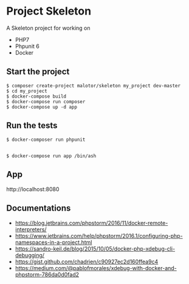# Project Skeleton

A Skeleton project for working on

- PHP7
- Phpunit 6
- Docker

## Start the project

    $ composer create-project malotor/skeleton my_project dev-master
    $ cd my_project
    $ docker-compose build
    $ docker-compose run composer
    $ docker-compose up -d app
    
## Run the tests

    $ docker-composer run phpunit

## 

    $ docker-compose run app /bin/ash
    
## App

http://localhost:8080
    
 
## Documentations

- https://blog.jetbrains.com/phpstorm/2016/11/docker-remote-interpreters/
- https://www.jetbrains.com/help/phpstorm/2016.1/configuring-php-namespaces-in-a-project.html
- https://sandro-keil.de/blog/2015/10/05/docker-php-xdebug-cli-debugging/
- https://gist.github.com/chadrien/c90927ec2d160ffea9c4
- https://medium.com/@pablofmorales/xdebug-with-docker-and-phpstorm-786da0d0fad2